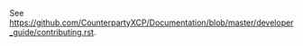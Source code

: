 See <https://github.com/CounterpartyXCP/Documentation/blob/master/developer_guide/contributing.rst>.
